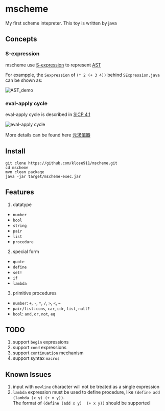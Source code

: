 # mscheme
My first scheme intepreter. This toy is written by java 

## Concepts

### S-expression
mscheme use [S-expression](https://en.wikipedia.org/wiki/S-expression) to represent [AST](https://en.wikipedia.org/wiki/Abstract_syntax_tree) 

For exampple, the `Sexpression` of `(* 2 (+ 3 4))` behind `SExpression.java` can be shown as: 

![AST_demo](http://upload.wikimedia.org/wikipedia/commons/thumb/1/11/S-expression_tree.svg/220px-S-expression_tree.svg.png)

### eval-apply cycle
eval-apply cycle is described in [SICP 4.1](https://mitpress.mit.edu/sicp/full-text/book/book-Z-H-26.html#%_sec_4.1.1)

![eval-apply cycle](https://klose911.github.io/html/intepreter/pic/eval-apply.gif)

More details can be found here [元求值器](https://klose911.github.io/html/intepreter/meta_evalutor.html)

## Install
```shell
git clone https://github.com/klose911/mscheme.git
cd mscheme
mvn clean package
java -jar target/mscheme-exec.jar
```

## Features

1. datatype
- `number`
- `bool`
- `string`
- `pair`
- `list`
- `procedure`

2. special form
- `quote`
- `define`
- `set!`
- `if`
- `lambda`

3. primitive procedures
- `number`: `+`, `-`, `*`, `/`, `>`, `<`, `=`
- `pair/list`: `cons`, `car`, `cdr`, `list`, `null?`
- `bool`: `and`, `or`, `not`, `eq`

## TODO
1. support `begin` expressions
2. support `cond` expressions 
3. support `continuation` mechanism
4. support syntax `macros` 

## Known Issues
1. input with `newline` character will not be treated as a single expression
2. `lambda` expression must be used to define procedure, like `(define add (lambda (x y) (+ x y))`.  
   The format of `(define (add x y)  (+ x y))` should be supported 
